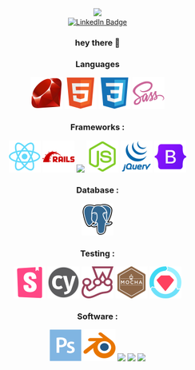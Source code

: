 <div id="header" align="center">
  <img src="https://media.giphy.com/media/M9gbBd9nbDrOTu1Mqx/giphy.gif" width="100"/>


<div id="badges">
  <a href="https://www.linkedin.com/in/wesley-matthee-3659b291/">
    <img src="https://img.shields.io/badge/LinkedIn-blue?style=for-the-badge&logo=linkedin&logoColor=white" alt="LinkedIn Badge"/>
  </a>
</div>

### hey there 👋


<!--
**WesleyMatthee/WesleyMatthee** is a ✨ _special_ ✨ repository because its `README.md` (this file) appears on your GitHub profile.

<div align="center">
  <img src="https://www.behance.net/gallery/54617137/Illustration/modules/925265359" width="600" height="300"/>
</div>

### About me 

I am a Full Stack Developer <img src="https://media.giphy.com/media/WUlplcMpOCEmTGBtBW/giphy.gif" width="30"> from India.


- 🔭 I just graduated from Lighthouse Labs Full Stack Web Dev Program.
- 🌱 I’m currently learning Python
- 👯 I’m looking to collaborate on anything of interest, I mostly care about the people I work with more than the project.
- 💬 Ask me about animation and motion design.
- 📫 How to reach me:[![Linkedin Badge](https://img.shields.io/badge/-kakbar-blue?style=flat&logo=Linkedin&logoColor=white)](https://www.linkedin.com/in/wesley-matthee-3659b291/) 
- ⚡ Fun fact: I love cycling and illustration!
-->

### Languages
<div>
  <img src="https://github.com/devicons/devicon/blob/master/icons/ruby/ruby-original.svg" width="64" />
  <img src="https://github.com/devicons/devicon/blob/master/icons/html5/html5-original.svg" width="64" />
  <img src="https://github.com/devicons/devicon/blob/master/icons/css3/css3-original.svg" width="64" />
  <img src="https://github.com/devicons/devicon/blob/master/icons/sass/sass-original.svg" width="64" />
</div>

### Frameworks : 
<div>
  <img src="https://github.com/devicons/devicon/blob/master/icons/react/react-original.svg" width="64" />
  <img src="https://github.com/devicons/devicon/blob/master/icons/rails/rails-plain-wordmark.svg" width="64" />
  <img src="https://camo.githubusercontent.com/2406788a5bdbf3d900427eecd883b5aa64c45435d14239f5eba9a2a08ac8dcd3/68747470733a2f2f6a737572742e6769746875622e696f2f6a61636b732d706f7274666f6c696f2f696d616765732f636f6c6f722d657870726573732d69636f6e2532302831292e706e67" width="64" />
  <img src="https://github.com/devicons/devicon/blob/master/icons/nodejs/nodejs-original.svg" width="64" />
  <img src="https://github.com/devicons/devicon/blob/master/icons/jquery/jquery-plain-wordmark.svg" width="64" />
  <img src="https://github.com/devicons/devicon/blob/master/icons/bootstrap/bootstrap-original.svg" width="64" />
</div>

### Database :
<div>
  <img src="https://github.com/devicons/devicon/blob/master/icons/postgresql/postgresql-original.svg" width="64" />
</div>

### Testing : 
<div>
  <img src="https://github.com/devicons/devicon/blob/master/icons/storybook/storybook-original.svg" width="64" />
  <img src="https://raw.githubusercontent.com/jakinyang/jakinyang/main/resources/cypress.svg" width="64" />
  <img src="https://github.com/devicons/devicon/blob/master/icons/jest/jest-plain.svg" width="64" />
  <img src="https://github.com/devicons/devicon/blob/master/icons/mocha/mocha-plain.svg" width="64" />
  <img src="https://github.com/devicons/devicon/blob/master/icons/rspec/rspec-original.svg" width="64" />
</div>

### Software : 
<div>
  <img src="https://github.com/devicons/devicon/blob/master/icons/photoshop/photoshop-plain.svg" width="64" />
  <img src="https://github.com/devicons/devicon/blob/master/icons/blender/blender-original.svg" width="64" />
  <img src="https://upload.wikimedia.org/wikipedia/commons/thumb/5/59/Logo_AffinityPhoto.svg/2048px-Logo_AffinityPhoto.svg.png" width="64" />
  <img src="https://upload.wikimedia.org/wikipedia/commons/4/48/Logo_AffinityDesigner.svg" width="64" />
  <img src="https://commons.wikimedia.org/wiki/File:Adobe_After_Effects_CC_icon.png" width="64" />
</div>
  </div>
